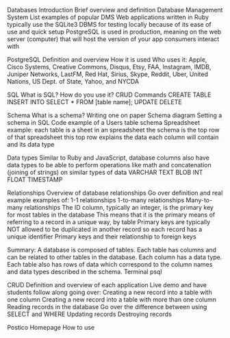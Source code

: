 
Databases
Introduction
Brief overview and definition
Database Management System
List examples of popular DMS
Web applications written in Ruby typically use the SQLite3 DBMS for testing locally because of its ease of use and quick setup
PostgreSQL is used in production, meaning on the web server (computer) that will host the version of your app consumers interact with

PostgreSQL
Definition and overview
How it is used
Who uses it:
Apple, Cisco Systems, Creative Commons, Disqus, Etsy, FAA, Instagram, IMDB, Juniper Networks, LastFM, Red Hat, Sirius, Skype, Reddit, Uber, United Nations, US Dept. of State, Yahoo, and NYCDA

SQL
What is SQL?
How do you use it?
CRUD
Commands
CREATE TABLE
INSERT INTO
SELECT * FROM [table name];
UPDATE
DELETE 

Schema
What is a schema?
Writing one on paper
Schema diagram
Setting a schema in SQL
Code example of a Users table schema
Spreadsheet example:
each table is a sheet in an spreadsheet
the schema is the top row of that spreadsheet
this top row explains the data each column will contain and its data type

Data types 
Similar to Ruby and JavaScript, database columns also have data types to be able to perform operations like math and concatenation (joining of strings) on similar types of data
VARCHAR
TEXT
BLOB
INT
FLOAT
TIMESTAMP

Relationships
Overview of database relationships
Go over definition and real example examples of:
1-1 relationships
1-to-many relationships
Many-to-many relationships
The ID column, typically an integer, is the primary key for most tables in the database
This means that it is the primary means of referring to a record in a unique way, by table
Primary keys are typically NOT allowed to be duplicated in another record so each record has a unique identifier
Primary keys and their relationship to foreign keys

Summary: 
A database is composed of tables. Each table has columns and can be related to other tables in the database. Each column has a data type. Each table also has rows of data which correspond to the column names and data types described in the schema.
Terminal
psql

CRUD
Definition and overview of each application
Live demo and have students follow along going over:
Creating a new record into a table with one column
Creating a new record into a table with more than one column
Reading records in the database
Go over the difference between using SELECT and WHERE
Updating records
Destroying records

Postico
Homepage
How to use
